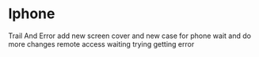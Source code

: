 # Iphone
Trail And Error
add new screen cover
and new case for phone
wait and do more changes
remote access waiting 
trying getting error
